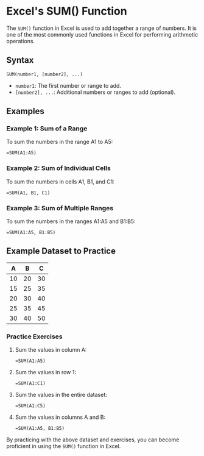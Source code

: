 # Excel's SUM() Function

The `SUM()` function in Excel is used to add together a range of numbers. It is one of the most commonly used functions in Excel for performing arithmetic operations.

## Syntax
```excel
SUM(number1, [number2], ...)
```
- `number1`: The first number or range to add.
- `[number2], ...`: Additional numbers or ranges to add (optional).

## Examples

### Example 1: Sum of a Range
To sum the numbers in the range A1 to A5:
```excel
=SUM(A1:A5)
```

### Example 2: Sum of Individual Cells
To sum the numbers in cells A1, B1, and C1:
```excel
=SUM(A1, B1, C1)
```

### Example 3: Sum of Multiple Ranges
To sum the numbers in the ranges A1:A5 and B1:B5:
```excel
=SUM(A1:A5, B1:B5)
```

## Example Dataset to Practice

| A   | B   | C   |
|-----|-----|-----|
| 10  | 20  | 30  |
| 15  | 25  | 35  |
| 20  | 30  | 40  |
| 25  | 35  | 45  |
| 30  | 40  | 50  |

### Practice Exercises

1. Sum the values in column A:
    ```excel
    =SUM(A1:A5)
    ```

2. Sum the values in row 1:
    ```excel
    =SUM(A1:C1)
    ```

3. Sum the values in the entire dataset:
    ```excel
    =SUM(A1:C5)
    ```

4. Sum the values in columns A and B:
    ```excel
    =SUM(A1:A5, B1:B5)
    ```

By practicing with the above dataset and exercises, you can become proficient in using the `SUM()` function in Excel.